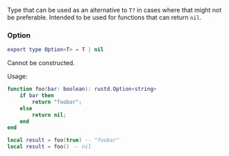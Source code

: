 Type that can be used as an alternative to `T?` in cases where that might not be preferable.
Intended to be used for functions that can return `nil`.

### Option
```lua
export type Option<T> = T | nil
```
Cannot be constructed.

Usage:
```lua
function foo(bar: boolean): rustd.Option<string>
	if bar then
		return "foobar";
	else
		return nil;
	end
end

local result = foo(true) -- "foobar"
local result = foo() -- nil
```
